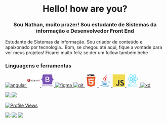 <h1 align="center"> Hello! how are you?</h1>
<h3 align="center">Sou Nathan, muito prazer! Sou estudante de Sistemas da informação e Desenvolvedor Front End</h3>
<p>Estudante de Sistemas da informação.  
Sou criador de conteúdo e apaixonado por tecnologia..
Bom, se chegou até aqui, fique a vontade para ver meus projetos! Ficarei muito feliz se der um follow também hehe</p>


<h3 align="left">Linguagens e ferramentas</h3>
<p align="left"> <a href="https://angular.io" target="_blank"> <img src="https://angular.io/assets/images/logos/angular/angular.svg" alt="angular" width="40" height="40"/> </a> <a href="https://angular.io" target="_blank"> <img src="https://raw.githubusercontent.com/devicons/devicon/master/icons/angularjs/angularjs-original-wordmark.svg" alt="angularjs" width="40" height="40"/> </a> <a href="https://getbootstrap.com" target="_blank"> <img src="https://raw.githubusercontent.com/devicons/devicon/master/icons/bootstrap/bootstrap-plain-wordmark.svg" alt="bootstrap" width="40" height="40"/> </a> <a href="https://www.figma.com/" target="_blank"> <img src="https://www.vectorlogo.zone/logos/figma/figma-icon.svg" alt="figma" width="40" height="40"/> </a> <a href="https://git-scm.com/" target="_blank"> <img src="https://www.vectorlogo.zone/logos/git-scm/git-scm-icon.svg" alt="git" width="40" height="40"/> </a> <a href="https://www.w3.org/html/" target="_blank"> <img src="https://raw.githubusercontent.com/devicons/devicon/master/icons/html5/html5-original-wordmark.svg" alt="html5" width="40" height="40"/> </a> <a href="https://www.java.com" target="_blank"> <img src="https://raw.githubusercontent.com/devicons/devicon/master/icons/java/java-original.svg" alt="java" width="40" height="40"/> </a> <a href="https://developer.mozilla.org/en-US/docs/Web/JavaScript" target="_blank"> <img src="https://raw.githubusercontent.com/devicons/devicon/master/icons/javascript/javascript-original.svg" alt="javascript" width="40" height="40"/> </a> <a href="https://reactjs.org/" target="_blank"> <img src="https://raw.githubusercontent.com/devicons/devicon/master/icons/react/react-original-wordmark.svg" alt="react" width="40" height="40"/> </a> <a href="https://www.adobe.com/products/xd.html" target="_blank"> <img src="https://cdn.worldvectorlogo.com/logos/adobe-xd.svg" alt="xd" width="40" height="40"/> </a> </p>


 <div>
  
  <a href="nathangoncalvesleon">
  <img height="180em" src="https://github-readme-stats.vercel.app/api?username=nathangoncalvesleon&show_icons=true&theme=github_dark&include_all_commits=true&count_private=true"/>
  <img height="180em" src="https://github-readme-stats.vercel.app/api/top-langs/?username=nathangoncalvesleon&layout=compact&langs_count=7&theme=github_dark"/>
   
![Profile Views](http://estruyf-github.azurewebsites.net/api/VisitorHit?user=nathangoncalvesleon&repo=helensouz&countColorcountColor)

 
<div> 
  <a href="https://instagram.com/nathangoncalvesleon" target="_blank"><img src="https://img.shields.io/badge/-Instagram-%23000?style=for-the-badge&logo=instagram&logoColor=white" target="_blank"></a>
  <a href = "mailto:nathangworks@gmail.com"><img src="https://img.shields.io/badge/-Gmail-%23000?style=for-the-badge&logo=gmail&logoColor=white" target="_blank"></a>
  <a href="https://www.linkedin.com/in/nathan-gon%C3%A7alves-6040bb175/" target="_blank"><img src="https://img.shields.io/badge/-LinkedIn-%230077B5?style=for-the-badge&logo=linkedin&logoColor=white" target="_blank"></a> 
 
   </div>
